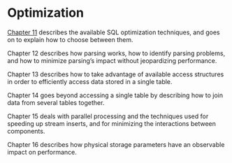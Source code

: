 # Optimization

[Chapter 11](sql-optimization.md) describes the available SQL optimization techniques, and goes on to explain how to choose between them. 

Chapter 12 describes how parsing works, how to identify parsing problems, and how to minimize parsing’s impact without jeopardizing performance. 

Chapter 13 describes how to take advantage of available access structures in order to efficiently access data stored in a single table. 

Chapter 14 goes beyond accessing a single table by describing how to join data from several tables together. 

Chapter 15 deals with parallel processing and the techniques used for speeding up stream inserts, and for minimizing the interactions between components. 

Chapter 16 describes how physical storage parameters have an observable impact on performance. 
